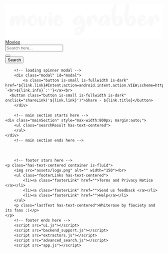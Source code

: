 <!DOCTYPE html>
<html class="has-navbar-fixed-top has-searchbar-fixed-top" lang="en">
    <head profile="http://www.w3.org/2005/10/profile">
        <link rel="icon" 
              type="image/png" 
              href="/favicon.png">
    <meta charset="utf-8">
    <meta name="theme-color" content="#0f171e">
    <meta name="viewport" content="width=device-width, initial-scale=1">
    <title>MovieGrabber - Open Source Movie Grabber Site</title>
    <meta name=”referrer” content=”no-referrer”>
    <meta name="description" content="This site grabs downlad links from various online hosted movie downloading site, main goal is to give a simple uninterrupted user experience, now you dont have to get harrassed by undesired popup ads and click wait links. Soon We will be adding ads from those site which we are grabbing links so that they dont have to suffer from losses.">
    <link rel="apple-touch-icon" sizes="180x180" href="/apple-touch-icon.png">
    <link rel="icon" type="image/png" sizes="32x32" href="/favicon-32x32.png">
    <link rel="icon" type="image/png" sizes="16x16" href="/favicon-16x16.png">
    <link rel="manifest" href="manifest.json">
    <link rel="mask-icon" href="/safari-pinned-tab.svg" color="#5bbad5">
    <meta name="apple-mobile-web-app-title" content="MovieGrabber">
    <meta name="application-name" content="MovieGrabber">
    <meta name="msapplication-TileColor" content="#2b5797">
    <meta name="theme-color" content="#ffffff">
    <link rel="stylesheet" href="https://cdn.jsdelivr.net/npm/bulma@0.9.1/css/bulma.min.css">
    <link rel="stylesheet" href="https://cdnjs.cloudflare.com/ajax/libs/font-awesome/5.15.3/css/all.min.css" integrity="sha512-iBBXm8fW90+nuLcSKlbmrPcLa0OT92xO1BIsZ+ywDWZCvqsWgccV3gFoRBv0z+8dLJgyAHIhR35VZc2oM/gI1w==" crossorigin="anonymous" />
    <script src="https://ajax.googleapis.com/ajax/libs/jquery/3.5.1/jquery.min.js"></script>
    <script src="https://unpkg.com/@gauntface/dpad-nav@3.0.1/build/browser/dpad-controller.js" async defer></script>
    <script src="https://unpkg.com/@gauntface/dpad-nav@3.0.1/build/browser/debug-controller.js" async defer></script>
    <script src="https://cdn.jsdelivr.net/npm/axios/dist/axios.min.js"></script>
    <link rel="stylesheet" href="assets/custom.css">
  </head>
  <body>
      <!-- Navigation bar starts here -->
    <nav class="navbar is-dark is-fixed-top">
        <div class="navbar-brand">
            <a href="/" class="navbar-item">
                <img src="assets/logo.png" alt="">
            </a>
            <a class="navbar-burger">
                <span aria-hidden="true"></span>
                <span aria-hidden="true"></span>
                <span aria-hidden="true"></span>
            </a>
        </div>
        <div class="navbar-menu">
            <div class="navbar-start">
                <a href="?page=movies" class="navbar-item has-text-white">Movies</a>
            </div>
        </div>
        <div class="navbar-item" id="searchForm">
            <form action="" class="form" id="search">
                <div class="field has-addons">
                    <div class="control has-icons-left is-expanded">
                        <input type="text" name="search" class="input is-fullwidth is-small" placeholder="Search here..." list="autocomplete">
                        <datalist id="autocomplete"></datalist>
                        <span class="icon is-left"><i class="fas fa-search"></i></span>
                    </div>
                    <div class="control is-hidden">
                        <button class="button is-small" type="button" id="mic"><i class="fas fa-microphone"></i></button>
                    </div>
                    <div class="control">
                        <button class="button is-dark is-small" type="submit">Search</button>
                    </div>
                </div>
            </form>
        </div>
    </nav>
        <!-- navigration bar ends here -->

        <!-- loading spinner modal -->
        <div class="modal" id="modal">
            <a class="button is-small is-fullwidth is-dark" href="${link.link}#Intent;action=android.intent.action.VIEW;scheme=http;type=video/mp4;end">${link.title}${link.info?`<br>${link.info}`:''}</a><br>
      <button class="button is-small is-fullwidth is-dark" onclick="shareLink('${link.link}')">Share - ${link.title}</button>
        </div>

        <!-- main section starts here -->
    <div class="mainSection" style="max-width:800px; margin:auto;">
        <ul class="searchResult has-text-centered">
        </ul>
    </div>
        <!-- main section ends here -->



        <!-- footer stars here -->
    <p class="has-text-centered container is-fluid">
        <img src="assets/logo.png" alt="" width="150"><br>
        <ul class="footerLinks has-text-centered">
            <li><a class="footerLink" href="">Terms and Privacy Notice </a></li>
            <li><a class="footerLink" href="">Send us feedback </a></li>
            <li><a class="footerLink" href="">Help</a></li>
        </ul>
        <p class="lastText has-text-centered">Whiterose by fSociety and its fans :)</p>
    </p>
        <!-- footer ends here -->
        <script src="ui.js"></script>
        <script src="backend_support.js"></script>
        <script src="extractors.js"></script>
        <script src="advanced_search.js"></script>
        <script src="app.js"></script>
  </body>
</html>
